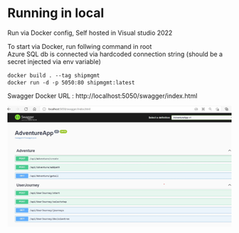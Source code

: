 # Running in local
Run via Docker config, Self hosted in Visual studio 2022 <br />

To start via Docker, run follwing command in root <br />
Azure SQL db is connected via hardcoded connection string (should be a secret injected via env variable) <br />

```
docker build . --tag shipmgmt
docker run -d -p 5050:80 shipmgmt:latest
```

Swagger Docker URL : http://localhost:5050/swagger/index.html   

![name-of-you-image](https://github.com/pandurd/DecisionAdventure/raw/master/DemoScreenshots/Swagger.jpg)
